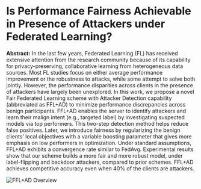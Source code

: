 # Is Performance Fairness Achievable in Presence of Attackers under Federated Learning?

**Abstract:** In the last few years, Federated Learning (FL) has received extensive attention from the research community because of its capability for privacy-preserving, collaborative learning from heterogeneous data sources. Most FL studies focus on either average performance improvement or the robustness to attacks, while some attempt to solve both jointly. However, the performance disparities across clients in the presence of attackers have largely been unexplored. In this work, we propose a novel Fair Federated Learning scheme with Attacker Detection capability (abbreviated as FFL+AD) to minimize performance discrepancies across benign participants. FFL+AD enables the server to identify attackers and learn their malign intent (e.g., targeted label) by investigating suspected models via top performers. This two-step detection method helps reduce false positives. Later, we introduce fairness by regularizing the benign clients’ local objectives with a variable boosting parameter that gives more emphasis on low performers in optimization. Under standard assumptions, FFL+AD exhibits a convergence rate similar to FedAvg. Experimental results show that our scheme builds a more fair and more robust model, under label-flipping and backdoor attackers, compared to prior schemes. FFL+AD achieves competitive
accuracy even when 40% of the clients are attackers.


![FFL+AD Overview](https://github.com/agupta582/FFL-AD/assets/67119520/7f1480b7-cd96-42da-a2b2-4a450512ef3f)
